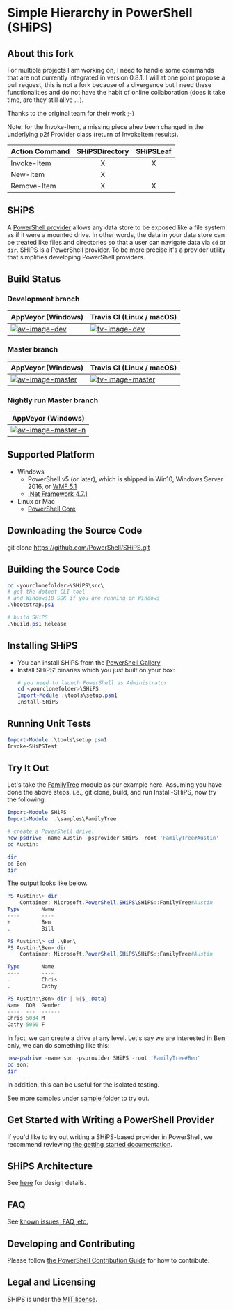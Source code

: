 # Simple Hierarchy in PowerShell (SHiPS)

## About this fork

  For multiple projects I am working on, I need to handle some commands that are not currently integrated in version 0.8.1.
  I will at one point propose a pull request, this is not a fork because of a divergence but I need these functionalities and do not have the habit of online collaboration (does it take time, are they still alive ...).

  Thanks to the original team for their work ;-)

  Note: for the Invoke-Item, a missing piece ahev been changed in the underlying p2f Provider class (return of InvokeItem results).

| Action Command | SHiPSDirectory | SHiPSLeaf |
|---|:---:|:---:|
| Invoke-Item | X | X |
| New-Item    | X | |
| Remove-Item | X | X |


## SHiPS

A [PowerShell provider][ps-provider] allows any data store to be exposed like a file system as if it were a mounted drive.
In other words, the data in your data store can be treated like files and directories so that a user can navigate data via `cd` or `dir`.
SHiPS is a PowerShell provider.
To be more precise it's a provider utility that simplifies developing PowerShell providers.

## Build Status

### Development branch

| AppVeyor (Windows)       | Travis CI (Linux / macOS) |
|--------------------------|--------------------------|
| [![av-image-dev][]][av-site-dev] | [![tv-image-dev][]][tv-site-dev] |


### Master branch
| AppVeyor (Windows)       | Travis CI (Linux / macOS) |
|--------------------------|--------------------------|
| [![av-image-master][]][av-site-master] | [![tv-image-master][]][tv-site-master] |

[av-image-master]: https://ci.appveyor.com/api/projects/status/jjy56evq75bxn5w4/branch/master?svg=true
[av-site-master]: https://ci.appveyor.com/project/PowerShell/SHiPS/history/branch/master
[tv-image-master]: https://travis-ci.org/PowerShell/SHiPS.svg?branch=master
[tv-site-master]: https://travis-ci.org/PowerShell/SHiPS/branches

[av-image-dev]:https://ci.appveyor.com/api/projects/status/jjy56evq75bxn5w4/branch/development?svg=true
[av-site-dev]: https://ci.appveyor.com/project/PowerShell/SHiPS/history/branch/development
[tv-image-dev]: https://travis-ci.org/PowerShell/SHiPS.svg?branch=development
[tv-site-dev]: https://travis-ci.org/PowerShell/SHiPS/branches

### Nightly run Master branch


| AppVeyor (Windows)
|--------------------------
| [![av-image-master-n][]][av-site-master-n]

[av-image-master-n]: https://ci.appveyor.com/api/projects/status/od48qs1sf6xo3ro0/branch/master?svg=true
[av-site-master-n]: https://ci.appveyor.com/project/PowerShell/ships-yfgug/branch/master


## Supported Platform

- Windows
  - PowerShell v5 (or later), which is shipped in Win10, Windows Server 2016, or [WMF 5.1][wmf51]
  - [.Net Framework 4.7.1][dotnet471]
- Linux or Mac
  - [PowerShell Core][ps]

## Downloading the Source Code

git clone https://github.com/PowerShell/SHiPS.git

## Building the Source Code

```powerShell
cd <yourclonefolder>\SHiPS\src\
# get the dotnet CLI tool
# and Windows10 SDK if you are running on Windows
.\bootstrap.ps1

# build SHiPS
.\build.ps1 Release

```

## Installing SHiPS

- You can install SHiPS from the [PowerShell Gallery][psgallery]
- Install SHiPS' binaries which you just built on your box:
  ```powerShell
  # you need to launch PowerShell as Administrator
  cd <yourclonefolder>\SHiPS
  Import-Module .\tools\setup.psm1
  Install-SHiPS
  ```

## Running Unit Tests

```powerShell
Import-Module .\tools\setup.psm1
Invoke-SHiPSTest
```

## Try It Out

Let's take the [FamilyTree][ft] module as our example here.
Assuming you have done the above steps, i.e., git clone, build, and run Install-SHiPS, now try the following.

```powerShell
Import-Module SHiPS
Import-Module  .\samples\FamilyTree

# create a PowerShell drive.
new-psdrive -name Austin -psprovider SHiPS -root 'FamilyTree#Austin'
cd Austin:

dir
cd Ben
dir
```

The output looks like below.

```powerShell
PS Austin:\> dir
    Container: Microsoft.PowerShell.SHiPS\SHiPS::FamilyTree#Austin
Type       Name
----       ----
+          Ben
.          Bill

PS Austin:\> cd .\Ben\
PS Austin:\Ben> dir
    Container: Microsoft.PowerShell.SHiPS\SHiPS::FamilyTree#Austin

Type       Name
----       ----
.          Chris
.          Cathy

PS Austin:\Ben> dir | %{$_.Data}
Name  DOB  Gender
----  ---  ------
Chris 5034 M
Cathy 5050 F
```

In fact, we can create a drive at any level. Let's say we are interested in Ben only, we can do something like this:

```powershell
new-psdrive -name son -psprovider SHiPS -root 'FamilyTree#Ben'
cd son:
dir
```

In addition, this can be useful for the isolated testing.

See more samples under [sample folder][sample] to try out.

## Get Started with Writing a PowerShell Provider

If you'd like to try out writing a SHiPS-based provider in PowerShell, we recommend reviewing [the getting started documentation][getstarted].

## SHiPS Architecture

See [here][design] for design details.

## FAQ

See [known issues, FAQ, etc.][faq]

## Developing and Contributing

Please follow [the PowerShell Contribution Guide][ps-contribution] for how to contribute.

## Legal and Licensing

SHiPS is under the [MIT license][license].

[ps]: https://github.com/PowerShell/PowerShell
[ps-provider]: https://msdn.microsoft.com/en-us/powershell/reference/5.1/microsoft.powershell.core/about/about_providers
[ps-contribution]: https://github.com/PowerShell/PowerShell/blob/master/.github/CONTRIBUTING.md
[wmf51]: https://www.microsoft.com/en-us/download/details.aspx?id=54616
[license]: /LICENSE.txt
[design]: /docs/Design.md
[sample]: /samples/
[ft]: /samples/FamilyTree
[getstarted]: /docs/README.md
[faq]: /docs/FAQ.md
[psgallery]: https://www.powershellgallery.com/packages/SHiPS
[dotnet471]: http://go.microsoft.com/fwlink/?LinkId=852095
